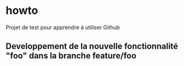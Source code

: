 # howto
Projet de test pour apprendre à utiliser Github

## Developpement de la nouvelle fonctionnalité "foo" dans la branche feature/foo

